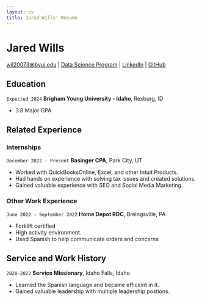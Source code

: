 ```yaml
---
layout: cv
title: Jared Wills' Resume
---
```

# Jared Wills

<div id="webaddress">
<a href="wil20073@byui.edu">wil20073@byui.edu</a>
| <a href="https://byuidatascience.github.io/development.html">Data Science Program</a>
| <a href="www.linkedin.com/in/jarwwills">LinkedIn</a>
| <a href="https://github.com/jaredwills">GitHub</a>
</div>

<!-- https://www.monique.tech/the-art-of-markdown -->

## Education

`Expected 2024`
__Brigham Young University - Idaho__, Rexburg, ID

- 3.8 Major GPA


## Related Experience

### Internships

`December 2022 - Present`
__Basinger CPA__, Park City, UT

- Worked with QuickBooksOnline, Excel, and other Intuit Products.
- Had hands on experience with solving tax issues and created solutions.
- Gained valuable experience with SEO and Social Media Marketing.

### Other Work Experience

`June 2022 - September 2022`
__Home Depot RDC__, Breingsville, PA

- Forklift certified
- High activity environment.
- Used Spanish to help communicate orders and concerns


## Service and Work History

`2020-2022`
__Service Missionary__, Idaho Falls, Idaho
- Learned the Spanish language and became efficeint in it.
- Gained valuable leadership with multiple leadership postions.


<!-- ### Footer

Last updated: December 2023 -->



